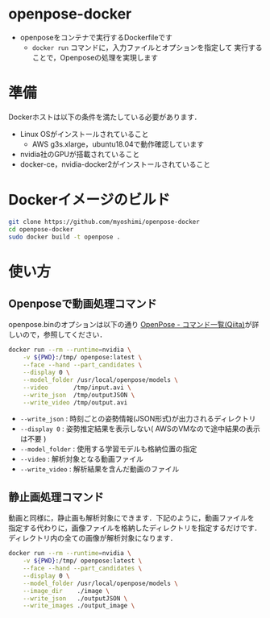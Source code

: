 # openpose-docker

* openposeをコンテナで実行するDockerfileです
    * ```docker run``` コマンドに，入力ファイルとオプションを指定して
      実行することで，Openposeの処理を実現します

# 準備

Dockerホストは以下の条件を満たしている必要があります．

* Linux OSがインストールされていること
    * AWS g3s.xlarge，ubuntu18.04で動作確認しています
* nvidia社のGPUが搭載されていること
* docker-ce，nvidia-docker2がインストールされていること

# Dockerイメージのビルド

```bash
git clone https://github.com/myoshimi/openpose-docker
cd openpose-docker
sudo docker build -t openpose .
```

# 使い方

## Openposeで動画処理コマンド

openpose.binのオプションは以下の通り [OpenPose - コマンド一覧(Qiita)](https://qiita.com/wada-n/items/e9e6653effc1e3d0c566)が詳しいので，参照してください．

```bash
docker run --rm --runtime=nvidia \
    -v ${PWD}:/tmp/ openpose:latest \
    --face --hand --part_candidates \
    --display 0 \
    --model_folder /usr/local/openpose/models \
    --video       /tmp/input.avi \
    --write_json  /tmp/outputJSON \
    --write_video /tmp/output.avi
```

* `--write_json` : 時刻ごとの姿勢情報(JSON形式)が出力されるディレクトリ
* `--display 0` : 姿勢推定結果を表示しない( AWSのVMなので途中結果の表示は不要 )
* `--model_folder` : 使用する学習モデルも格納位置の指定
* `--video` : 解析対象となる動画ファイル
* `--write_video` : 解析結果を含んだ動画のファイル

## 静止画処理コマンド

動画と同様に，静止画も解析対象にできます．下記のように，動画ファイルを
指定する代わりに，画像ファイルを格納したディレクトリを指定するだけです．
ディレクトリ内の全ての画像が解析対象になります．

```bash
docker run --rm --runtime=nvidia \
    -v ${PWD}:/tmp/ openpose:latest \
    --face --hand --part_candidates \
    --display 0 \
    --model_folder /usr/local/openpose/models \
    --image_dir    ./image \
    --write_json   ./outputJSON \
    --write_images ./output_image \
```

